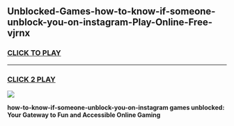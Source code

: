 
## Unblocked-Games-how-to-know-if-someone-unblock-you-on-instagram-Play-Online-Free-vjrnx
<h3>
<a href="https://premium76.site?title=how-to-know-if-someone-unblock-you-on-instagram&ref=26A">CLICK TO PLAY</a></h3>
<hr>

<h3>
<a href="https://premium76.site?title=how-to-know-if-someone-unblock-you-on-instagram&ref=26A">CLICK 2 PLAY</a>
  
</h3>

<a href="https://premium76.site?title=how-to-know-if-someone-unblock-you-on-instagram&ref=26A"><img src="https://clearcache.store/games.png"></a>


**how-to-know-if-someone-unblock-you-on-instagram games unblocked: Your Gateway to Fun and Accessible Online Gaming**
